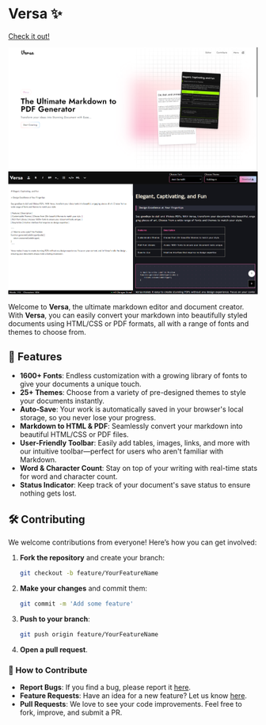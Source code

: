 # Versa ✨
[Check it out!]()

![Home Page Screenshot](https://github.com/HemantDutta/Versa/blob/5442a33356c7598e43ee36143e9d2b89885b009f/git_static/Screenshot%202024-08-25%20195023.png)
![Editor Page Screenshot](https://github.com/HemantDutta/Versa/blob/763d83e2270cd88a08bb3ba0d27ab3b4d898be67/git_static/Screenshot%202024-08-25%20195042.png)

Welcome to **Versa**, the ultimate markdown editor and document creator. With **Versa**, you can easily convert your markdown into beautifully styled documents using HTML/CSS or PDF formats, all with a range of fonts and themes to choose from.

## 🎉 Features

- **1600+ Fonts**: Endless customization with a growing library of fonts to give your documents a unique touch.
- **25+ Themes**: Choose from a variety of pre-designed themes to style your documents instantly.
- **Auto-Save**: Your work is automatically saved in your browser's local storage, so you never lose your progress.
- **Markdown to HTML & PDF**: Seamlessly convert your markdown into beautiful HTML/CSS or PDF files.
- **User-Friendly Toolbar**: Easily add tables, images, links, and more with our intuitive toolbar—perfect for users who aren't familiar with Markdown.
- **Word & Character Count**: Stay on top of your writing with real-time stats for word and character count.
- **Status Indicator**: Keep track of your document's save status to ensure nothing gets lost.

## 🛠 Contributing

We welcome contributions from everyone! Here’s how you can get involved:

1. **Fork the repository** and create your branch:
    ```bash
    git checkout -b feature/YourFeatureName
    ```

2. **Make your changes** and commit them:
    ```bash
    git commit -m 'Add some feature'
    ```

3. **Push to your branch**:
    ```bash
    git push origin feature/YourFeatureName
    ```

4. **Open a pull request**.

### 🤝 How to Contribute

- **Report Bugs**: If you find a bug, please report it [here](https://github.com/HemantDutta/versa/issues).
- **Feature Requests**: Have an idea for a new feature? Let us know [here](https://github.com/HemantDutta/versa/issues).
- **Pull Requests**: We love to see your code improvements. Feel free to fork, improve, and submit a PR.
